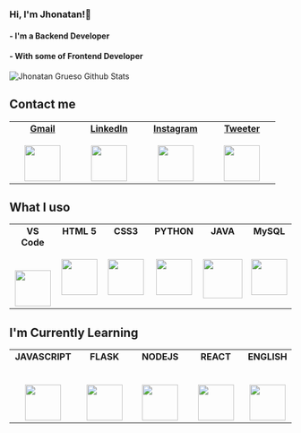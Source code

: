 ### Hi, I'm Jhonatan!👋
####  - I'm a Backend Developer
####  - With some of Frontend Developer
![Jhonatan Grueso Github Stats](https://github-readme-stats.vercel.app/api?username=jgruesop&show_icons=true_color=fff&icon_color=79ff97&text_color=9f9f9f&bg_color=151515)

## Contact me

<table>
<tbody>
    <tr valign="top">
      <td width="20%" align="center">
        <a href="mailto:jhonper86@gmail.com?Subject=Contact" target="_blank">
          <b>Gmail</b>
          <br />
          <br />
          <img height="64px" src="https://cdn.svgporn.com/logos/google-gmail.svg">
        </a>
      </td>
      <td width="20%" align="center">
        <a target="_blank" href="www.linkedin.com/in/jhonatan-grueso-perea-603707148" target="_blank">
          <b>LinkedIn</b>
          <br>
          <br>
          <img height="64px" src="https://cdn.svgporn.com/logos/linkedin.svg">
        </a>
      </td>
      <td width="20%" align="center">
        <a target="_blank" href="https://www.instagram.com/jhonper86/" target="_blank">
          <b>Instagram</b>
          <br>
          <br>
          <img height="64px" src="https://cdn.svgporn.com/logos/instagram-icon.svg">
        </a>
      </td>
      <td width="20%" align="center">
        <a target="_blank" href="https://twitter.com/JGRUESOP" target="_blank">
          <b>Tweeter</b>
          <br>
          <br>
          <img height="64px" src="https://cdn.svgporn.com/logos/twitter.svg">
        </a>
      </td>     
    </tr>
  </tbody>
</table>

## What I uso

<table>
  <tbody>
    <tr valign="top">
      <td width="25%" align="center">
        <span><b>VS Code</b></span><br><br><br>
        <img height="64px" src="https://cdn.svgporn.com/logos/visual-studio-code.svg">
      </td>
      <td width="25%" align="center">
        <span><b>HTML 5</b></span><br><br><br>
        <img height="64px" src="https://cdn.svgporn.com/logos/html-5.svg">
      </td>
      <td width="25%" align="center">
        <span><b>CSS3</b></span><br><br><br>
        <img height="64px" src="https://cdn.svgporn.com/logos/css-3.svg">
      </td>
      <td width="25%" align="center">
        <span><b>PYTHON</b></span><br><br><br>
        <img height="64px" src="https://cdn.svgporn.com/logos/python.svg">
      </td>
      <td width="25%" align="center">
        <span><b>JAVA</b></span><br><br><br>
        <img height="70px" src="https://cdn.svgporn.com/logos/java.svg">
      </td>
      <td width="25%" align="center">
        <span><b>MySQL</b></span><br><br><br>
        <img height="64px" src="https://cdn.svgporn.com/logos/mysql.svg">
      </td>      
    </tr>
  </tbody>
</table>

## I'm Currently Learning
<table>
  <tbody>
    <tr valign="top">
      <td width="25%" align="center">
        <span><b>JAVASCRIPT</b></span><br><br><br>
        <img height="64px" src="https://cdn.svgporn.com/logos/javascript.svg">
      </td>
      <td width="25%" align="center">
        <span><b>FLASK</b></span><br><br><br>
        <img height="64px" src="https://cdn.svgporn.com/logos/flask.svg">
      </td>
      <td width="25%" align="center">
        <span><b>NODEJS</b></span><br><br><br>
        <img height="64px" src="https://cdn.svgporn.com/logos/nodejs.svg">
      </td>
      <td width="25%" align="center">
        <span><b>REACT<span><br><br><br>
        <img height="64px" src="https://cdn.svgporn.com/logos/create-react-app.svg">
      </td>
      <td width="25%" align="center">
        <span><b>ENGLISH<span><br><br><br>
        <img height="64px" src="https://png.pngtree.com/png-clipart/20210108/ourlarge/pngtree-learn-english-transparent-png-free-download-png-image_2702150.jpg">
      </td>
    </tr>
  </tbody>
</table>     
<!--
**jgruesop/jgruesop** is a ✨ _special_ ✨ repository because its `README.md` (this file) appears on your GitHub profile.

Here are some ideas to get you started:

- 🔭 I’m currently working on ...
- 🌱 I’m currently learning ...
- 👯 I’m looking to collaborate on ...
- 🤔 I’m looking for help with ...
- 💬 Ask me about ...
- 📫 How to reach me: ...
- 😄 Pronouns: ...
- ⚡ Fun fact: ...
-->
